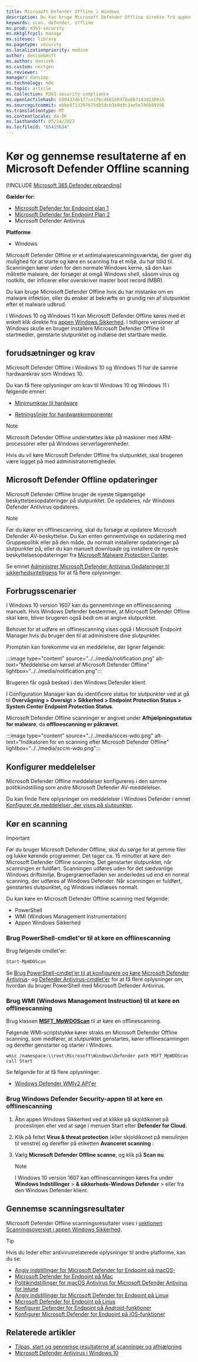 ```yaml
---
title: Microsoft Defender Offline i Windows
description: Du kan bruge Microsoft Defender Offline direkte fra appen Windows Defender Antivirus. Du kan også administrere, hvordan den installeres på dit netværk.
keywords: scan, defender, offline
ms.prod: m365-security
ms.mktglfcycl: manage
ms.sitesec: library
ms.pagetype: security
ms.localizationpriority: medium
author: denisebmsft
ms.author: deniseb
ms.custom: nextgen
ms.reviewer: ''
manager: dansimp
ms.technology: mde
ms.topic: article
ms.collection: M365-security-compliance
ms.openlocfilehash: 690437de177ce1f6c466166970a8b7143d230916
ms.sourcegitcommit: ebbe8713297675db5dcb3e0d9c3ae5e746b99196
ms.translationtype: MT
ms.contentlocale: da-DK
ms.lasthandoff: 05/14/2022
ms.locfileid: "65415634"
---
```

# <a name="run-and-review-the-results-of-a-microsoft-defender-offline-scan"></a>Kør og gennemse resultaterne af en Microsoft Defender Offline scanning

[!INCLUDE [Microsoft 365 Defender rebranding](../../includes/microsoft-defender.md)]


**Gælder for:**
- [Microsoft Defender for Endpoint plan 1](https://go.microsoft.com/fwlink/p/?linkid=2154037)
- [Microsoft Defender for Endpoint Plan 2](https://go.microsoft.com/fwlink/p/?linkid=2154037)
- Microsoft Defender Antivirus

**Platforme**
- Windows

Microsoft Defender Offline er et antimalwarescanningsværktøj, der giver dig mulighed for at starte og køre en scanning fra et miljø, du har tillid til. Scanningen kører uden for den normale Windows kerne, så den kan målrette malware, der forsøger at omgå Windows shell, såsom virus og rootkits, der inficerer eller overskriver master boot record (MBR).

Du kan bruge Microsoft Defender Offline hvis du har mistanke om en malware infektion, eller du ønsker at bekræfte en grundig ren af slutpunktet efter et malware udbrud.

I Windows 10 og Windows 11 kan Microsoft Defender Offline køres med et enkelt klik direkte fra [appen Windows Sikkerhed](microsoft-defender-security-center-antivirus.md). I tidligere versioner af Windows skulle en bruger installere Microsoft Defender Offline til startmedier, genstarte slutpunktet og indlæse det startbare medie.

## <a name="prerequisites-and-requirements"></a>forudsætninger og krav

Microsoft Defender Offline i Windows 10 og Windows 11 har de samme hardwarekrav som Windows 10.

Du kan få flere oplysninger om krav til Windows 10 og Windows 11 i følgende emner:

- [Minimumkrav til hardware](/windows-hardware/design/minimum/minimum-hardware-requirements-overview)

- [Retningslinjer for hardwarekomponenter](/windows-hardware/design/component-guidelines/components)

> [!NOTE]
> Microsoft Defender Offline understøttes ikke på maskiner med ARM-processorer eller på Windows serverlagerenheder.

Hvis du vil køre Microsoft Defender Offline fra slutpunktet, skal brugeren være logget på med administratorrettigheder.

## <a name="microsoft-defender-offline-updates"></a>Microsoft Defender Offline opdateringer

Microsoft Defender Offline bruger de nyeste tilgængelige beskyttelsesopdateringer på slutpunktet. De opdateres, når Windows Defender Antivirus opdateres.

> [!NOTE]
> Før du kører en offlinescanning, skal du forsøge at opdatere Microsoft Defender AV-beskyttelse. Du kan enten gennemtvinge en opdatering med Gruppepolitik eller på den måde, du normalt installerer opdateringer på slutpunkter på, eller du kan manuelt downloade og installere de nyeste beskyttelsesopdateringer fra [Microsoft Malware Protection Center](https://www.microsoft.com/security/portal/definitions/adl.aspx).

Se emnet [Administrer Microsoft Defender Antivirus Opdateringer til sikkerhedsintelligens](manage-protection-updates-microsoft-defender-antivirus.md) for at få flere oplysninger.

## <a name="usage-scenarios"></a>Forbrugsscenarier

I Windows 10 version 1607 kan du gennemtvinge en offlinescanning manuelt. Hvis Windows Defender bestemmer, at Microsoft Defender Offline skal køre, bliver brugeren også bedt om at angive slutpunktet.

Behovet for at udføre en offlinescanning vises også i Microsoft Endpoint Manager hvis du bruger den til at administrere dine slutpunkter.

Prompten kan forekomme via en meddelelse, der ligner følgende:

:::image type="content" source="../../media/notification.png" alt-text="Meddelelse om kørsel af Microsoft Defender Offline" lightbox="../../media/notification.png":::

Brugeren får også besked i den Windows Defender klient.

I Configuration Manager kan du identificere status for slutpunkter ved at gå til **Overvågning > Oversigt > Sikkerhed > Endpoint Protection Status > System Center Endpoint Protection Status**.

Microsoft Defender Offline scanninger er angivet under **Afhjælpningsstatus for malware**, da **offlinescanning er påkrævet**.

:::image type="content" source="../../media/sccm-wdo.png" alt-text="Indikatoren for en scanning efter Microsoft Defender Offline" lightbox="../../media/sccm-wdo.png":::

## <a name="configure-notifications"></a>Konfigurer meddelelser

Microsoft Defender Offline meddelelser konfigureres i den samme politikindstilling som andre Microsoft Defender AV-meddelelser.

Du kan finde flere oplysninger om meddelelser i Windows Defender i emnet [Konfigurer de meddelelser, der vises på slutpunkter](configure-notifications-microsoft-defender-antivirus.md).

## <a name="run-a-scan"></a>Kør en scanning

> [!IMPORTANT]
> Før du bruger Microsoft Defender Offline, skal du sørge for at gemme filer og lukke kørende programmer. Det tager ca. 15 minutter at køre den Microsoft Defender Offline scanning. Det genstarter slutpunktet, når scanningen er fuldført. Scanningen udføres uden for det sædvanlige Windows driftsmiljø. Brugergrænsefladen ser anderledes ud end en normal scanning, der udføres af Windows Defender. Når scanningen er fuldført, genstartes slutpunktet, og Windows indlæses normalt.

Du kan køre en Microsoft Defender Offline scanning med følgende:

- PowerShell
- WMI (Windows Management Instrumentation)
- Appen Windows Sikkerhed



### <a name="use-powershell-cmdlets-to-run-an-offline-scan"></a>Brug PowerShell-cmdlet'er til at køre en offlinescanning

Brug følgende cmdlet'er:

```PowerShell
Start-MpWDOScan
```

Se [Brug PowerShell-cmdlet'er til at konfigurere og køre Microsoft Defender Antivirus](use-powershell-cmdlets-microsoft-defender-antivirus.md)- og [Defender Antivirus-cmdlet'er](/powershell/module/defender/) for at få flere oplysninger om, hvordan du bruger PowerShell med Microsoft Defender Antivirus.

### <a name="use-windows-management-instruction-wmi-to-run-an-offline-scan"></a>Brug WMI (Windows Management Instruction) til at køre en offlinescanning

Brug klassen [**MSFT_MpWDOScan**](/previous-versions/windows/desktop/legacy/dn455323(v=vs.85)) til at køre en offlinescanning.

Følgende WMI-scriptstykke kører straks en Microsoft Defender Offline scanning, som medfører, at slutpunktet genstartes, kører offlinescanningen og derefter genstarter og starter i Windows.

```console
wmic /namespace:\\root\Microsoft\Windows\Defender path MSFT_MpWDOScan call Start
```

Se følgende for at få flere oplysninger:

- [Windows Defender WMIv2 API'er](/previous-versions/windows/desktop/defender/windows-defender-wmiv2-apis-portal)

### <a name="use-the-windows-defender-security-app-to-run-an-offline-scan"></a>Brug Windows Defender Security-appen til at køre en offlinescanning

1. Åbn appen Windows Sikkerhed ved at klikke på skjoldikonet på proceslinjen eller ved at søge i menuen Start efter **Defender for Cloud**.

2. Klik på feltet **Virus & threat protection** (eller skjoldikonet på menulinjen til venstre) og derefter på etiketten **Avanceret scanning** :

3. Vælg **Microsoft Defender Offline scanne**, og klik på **Scan nu**.

    > [!NOTE]
    > I Windows 10 version 1607 kan offlinescanningen køres fra under **Windows Indstillinger** \> **& sikkerheds-Windows Defender** \> eller fra den Windows Defender klient.

## <a name="review-scan-results"></a>Gennemse scanningsresultater

Microsoft Defender Offline scanningsresultater vises i [sektionen Scanningsoversigt i appen Windows Sikkerhed](microsoft-defender-security-center-antivirus.md).

> [!TIP]
> Hvis du leder efter antivirusrelaterede oplysninger til andre platforme, kan du se:
> - [Angiv indstillinger for Microsoft Defender for Endpoint på macOS-](mac-preferences.md)
> - [Microsoft Defender for Endpoint på Mac](microsoft-defender-endpoint-mac.md)
> - [Politikindstillinger for macOS Antivirus for Microsoft Defender Antivirus for Intune](/mem/intune/protect/antivirus-microsoft-defender-settings-macos)
> - [Angiv indstillinger for Microsoft Defender for Endpoint på Linux](linux-preferences.md)
> - [Microsoft Defender for Endpoint på Linux](microsoft-defender-endpoint-linux.md)
> - [Konfigurer Defender for Endpoint på Android-funktioner](android-configure.md)
> - [Konfigurer Microsoft Defender for Endpoint på iOS-funktioner](ios-configure-features.md)

## <a name="related-articles"></a>Relaterede artikler

- [Tilpas, start og gennemse resultaterne af scanninger og afhjælpning](customize-run-review-remediate-scans-microsoft-defender-antivirus.md)
- [Microsoft Defender Antivirus i Windows 10](microsoft-defender-antivirus-in-windows-10.md)
